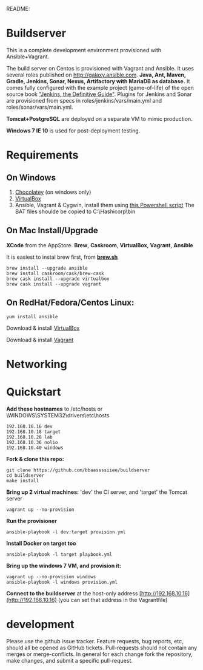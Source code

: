 README:


Buildserver
===========
This is a complete development environment provisioned with Ansible+Vagrant.

The build server on Centos is provisioned with Vagrant and Ansible. It uses several roles published on http://galaxy.ansible.com.
**Java, Ant, Maven, Gradle, Jenkins, Sonar, Nexus, Artifactory with MariaDB as database.**
It comes fully configured with the example project (game-of-life) of the open source book ["Jenkins, the Definitive Guide"](http://www.wakaleo.com/books/jenkins-the-definitive-guide).
Plugins for Jenkins and Sonar are provisioned from specs in roles/jenkins/vars/main.yml and roles/sonar/vars/main.yml.

**Tomcat+PostgreSQL** are deployed on a separate VM to mimic production.

**Windows 7 IE 10** is used for post-deployment testing.

Requirements
============
On Windows
----------
1. [Chocolatey](https://chocolatey.org) (on windows only)
2.  [VirtualBox](http://download.virtualbox.org/virtualbox/4.3.30/)
3. Ansible, Vagrant & Cygwin, install them using [this Powershell script](https://github.com/Hruodland/cygvagans) The BAT files shoulde be copied to C:\Hashicorp\bin


On Mac Install/Upgrade
----------------------
 **XCode** from the AppStore.
 **Brew**,
 **Caskroom**,
 **VirtualBox**,
 **Vagrant**,
 **Ansible**

 It is easiest to instal brew first, from **[brew.sh](http://brew.sh)**

    brew install --upgrade ansible
    brew install caskroom/cask/brew-cask
    brew cask install --upgrade virtualbox
    brew cask install --upgrade vagrant

On RedHat/Fedora/Centos Linux:
------------------------------
 `yum install ansible`

 Download & install [VirtualBox](http://download.virtualbox.org/virtualbox/4.3.30/)

 Download & install [Vagrant](https://dl.bintray.com/mitchellh/vagrant/)




Networking
==========


Quickstart
==========
**Add these hostnames** to /etc/hosts or \WINDOWS\SYSTEM32\drivers\etc\hosts

    192.168.10.16 dev
    192.168.10.18 target
    192.168.10.28 lab
    192.168.10.36 nolio
    192.168.10.40 windows

**Fork & clone this repo:**

    git clone https://github.com/bbaassssiiee/buildserver
    cd buildserver
    make install

**Bring up 2 virtual machines:** 'dev' the CI server, and 'target' the Tomcat server

    vagrant up --no-provision

**Run the provisioner**

    ansible-playbook -l dev:target provision.yml

**Install Docker on target too**

    ansible-playbook -l target playbook.yml

**Bring up the windows 7 VM, and provision it:**

    vagrant up --no-provision windows
    ansible-playbook -l windows provision.yml

**Connect to the buildserver** at the host-only address [http://192.168.10.16](http://192.168.10.16) (you can set that address in the Vagrantfile)

development
===============
Please use the github issue tracker. Feature requests, bug reports, etc, should all be opened as GitHub tickets.
Pull-requests should not contain any merges or merge-conflicts. In general for each change fork the repository, make changes, and submit a specific pull-request.

